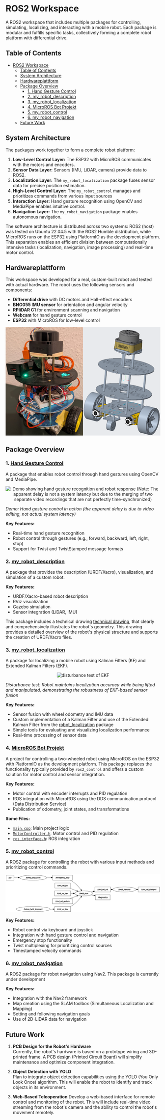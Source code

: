 # ROS2 Workspace

A ROS2 workspace that includes multiple packages for controlling, simulating, localizing, and interacting with a mobile robot. Each package is modular and fulfills specific tasks, collectively forming a complete robot platform with differential drive.

## Table of Contents
- [ROS2 Workspace](#ros2-workspace)
  - [Table of Contents](#table-of-contents)
  - [System Architecture](#system-architecture)
  - [Hardwareplattform](#hardwareplattform)
  - [Package Overview](#package-overview)
    - [1. Hand Gesture Control](#1-hand-gesture-control)
    - [2. my\_robot\_description](#2-my_robot_description)
    - [3. my\_robot\_localization](#3-my_robot_localization)
    - [4. MicroROS Bot Projekt](#4-microros-bot-projekt)
    - [5. my\_robot\_control](#5-my_robot_control)
    - [6. my\_robot\_navigation](#6-my_robot_navigation)
  - [Future Work](#future-work)


## System Architecture

The packages work together to form a complete robot platform:

1. **Low-Level Control Layer:** The ESP32 with MicroROS communicates with the motors and encoders. 
2. **Sensor Data Layer:** Sensors (IMU, LiDAR, camera) provide data to ROS2.
3. **Localization Layer:** The `my_robot_localization` package fuses sensor data for precise position estimation.
4. **High-Level Control Layer:** The `my_robot_control` manages and prioritizes commands from various input sources
5. **Interaction Layer:** Hand gesture recognition using OpenCV and MediaPipe enables intuitive control.
6. **Navigation Layer:** The `my_robot_navigation` package enables autonomous navigation.

The software architecture is distributed across two systems: ROS2 (host) was tested on Ubuntu 22.04.5 with the ROS2 Humble distribution, while MicroROS runs on the ESP32 using PlatformIO as the development platform. This separation enables an efficient division between computationally intensive tasks (localization, navigation, image processing) and real-time motor control.

## Hardwareplattform

This workspace was developed for a real, custom-built robot and tested with actual hardware. The robot uses the following sensors and components:

- **Differential drive** with DC motors and Hall-effect encoders
- **BNO055 IMU sensor** for orientation and angular velocity
- **RPliDAR C1** for environment scanning and navigation
- **Webcam** for hand gesture control
- **ESP32** with MicroROS for low-level control


<p align="center">
<img src="./figures/roboter.png">
</p>

## Package Overview

### 1. [Hand Gesture Control](src/hand_gesture_control/README.md)
A package that enables robot control through hand gestures using OpenCV and MediaPipe.

<p align="center">
  <img src="src/hand_gesture_control/images/Demo.gif" alt="Demo showing hand gesture recognition and robot response (Note: The apparent delay is not a system latency but due to the merging of two separate video recordings that are not perfectly time-synchronized)">

  <em>Demo: Hand gesture control in action (the apparent delay is due to video editing, not actual system latency)</em>
</p>

**Key Features:**
- Real-time hand gesture recognition
- Robot control through gestures (e.g., forward, backward, left, right, stop)
- Support for Twist and TwistStamped message formats

### 2. [my_robot_description](src/my_robot_description/README.md)

A package that provides the description (URDF/Xacro), visualization, and simulation of a custom robot.

**Key Features:**
- URDF/Xacro-based robot description
- RViz visualization
- Gazebo simulation
- Sensor integration (LiDAR, IMU)


This package includes a technical drawing [technical drawing](src/my_robot_description/technische_zeichnung.pdf), that clearly and comprehensively illustrates the robot's geometry. This drawing provides a detailed overview of the robot's physical structure and supports the creation of URDF/Xacro files.

### 3. [my_robot_localization](src/my_robot_localization/README.md)
A package for localizing a mobile robot using Kalman Filters (KF) and Extended Kalman Filters (EKF).

<p align="center">
  <img src="src/my_robot_localization/figures/disturbance_test.gif" alt="disturbance test of EKF">

  <em>Disturbance test: Robot maintains localization accuracy while being lifted and manipulated, demonstrating the robustness of EKF-based sensor fusion</em>
</p>

**Key Features:**
- Sensor fusion with wheel odometry and IMU data
- Custom implementation of a Kalman Filter and use of the Extended Kalman Filter from the [robot_localization](https://github.com/cra-ros-pkg/robot_localization) package
- Simple tools for evaluating and visualizing localization performance
- Real-time processing of sensor data

### 4. [MicroROS Bot Projekt](src/micorRos_bot/README.md)

A project for controlling a two-wheeled robot using MicroROS on the ESP32 with PlatformIO as the development platform. This package replaces the functionality typically provided by `ros2_control` and offers a custom solution for motor control and sensor integration.

**Key Features:**
- Motor control with encoder interrupts and PID regulation
- ROS integration with MicroROS using the DDS communication protocol (Data Distribution Service)
- Publication of odometry, joint states, and transformations

**Some Files:**
- [`main.cpp`](src/micorRos_bot/src/main.cpp): Main project logic
- [`MotorController.h`](src/micorRos_bot/include/MotorController.h): Motor control and PID regulation
- [`ros_interface.h`](src/micorRos_bot/include/ros_interface.h): ROS integration

### 5. [my_robot_control](src/my_robot_control/README.md)
A ROS2 package for controlling the robot with various input methods and prioritizing control commands.

<p align="center">
<img src="src/my_robot_control/images/rosgraph.png">
</p>

**Key Features:**
- Robot control via keyboard and joystick
- Integration with hand gesture control and navigation
- Emergency stop functionality
- Twist multiplexing for prioritizing control sources
- Timestamped velocity commands


### 6. [my_robot_navigation](src/my_robot_navigation/README.md)
A ROS2 package for robot navigation using Nav2. 
This package is currently under development

**Key Features:**
- Integration with the Nav2 framework
- Map creation using the SLAM toolbox (Simultaneous Localization and Mapping)
- Setting and following navigation goals
- Use of 2D-LiDAR data for navigation


## Future Work

1. **PCB Design for the Robot's Hardware**  
  Currently, the robot's hardware is based on a prototype wiring and 3D-printed frame. A PCB design (Printed Circuit Board) will simplify maintenance and optimize component integration.

2. **Object Detection with YOLO**  
  Plan to integrate object detection capabilities using the YOLO (You Only Look Once) algorithm. This will enable the robot to identify and track objects in its environment.

3. **Web-Based Teleoperation**
  Develop a web-based interface for remote control and monitoring of the robot. This will include real-time video streaming from the robot's camera and the ability to control the robot's movement remotely.
